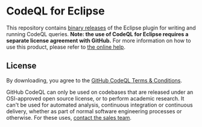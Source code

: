 # CodeQL for Eclipse
This repository contains [binary releases](https://github.com/Semmle/eclipse-codeql-binaries/releases) of the Eclipse plugin for writing and running CodeQL queries. **Note: the use of CodeQL for Eclipse requires a separate license agreement with GitHub.** For more information on how to use this product, please refer to [the online help](https://help.semmle.com/ql-for-eclipse/Content/WebHelp/home-page.html).

## License
By downloading, you agree to the [GitHub CodeQL Terms & Conditions](https://securitylab.github.com/tools/codeql/license).

GitHub CodeQL can only be used on codebases that are released under an OSI-approved open source license, or to perform academic research. It can't be used for automated analysis, continuous integration or continuous delivery, whether as part of normal software engineering processes or otherwise. For these uses, [contact the sales team](https://enterprise.github.com/contact).
